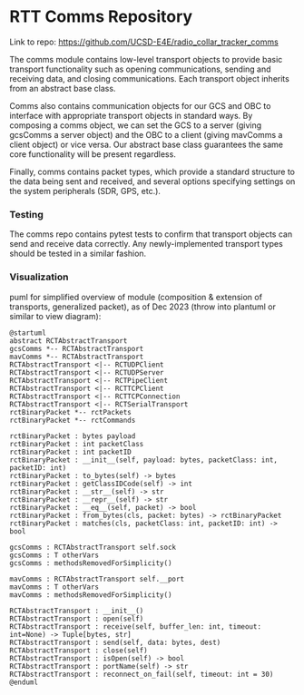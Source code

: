 # RTT Comms Repository

Link to repo: https://github.com/UCSD-E4E/radio_collar_tracker_comms

The comms module contains low-level transport objects to provide basic transport functionality such as opening communications, sending and receiving data, and closing communications. Each transport object inherits from an abstract base class.

Comms also contains communication objects for our GCS and OBC to interface with appropriate transport objects in standard ways. By composing a comms object, we can set the GCS to a server (giving gcsComms a server object) and the OBC to a client (giving mavComms a client object) or vice versa. Our abstract base class guarantees the same core functionality will be present regardless.

Finally, comms contains packet types, which provide a standard structure to the data being sent and received, and several options specifying settings on the system peripherals (SDR, GPS, etc.).

### Testing
The comms repo contains pytest tests to confirm that transport objects can send and receive data correctly. Any newly-implemented transport types should be tested in a similar fashion.


### Visualization
puml for simplified overview of module (composition & extension of transports, generalized packet), as of Dec 2023 (throw into plantuml or similar to view diagram):
```plantuml
@startuml
abstract RCTAbstractTransport
gcsComms *-- RCTAbstractTransport
mavComms *-- RCTAbstractTransport
RCTAbstractTransport <|-- RCTUDPClient
RCTAbstractTransport <|-- RCTUDPServer
RCTAbstractTransport <|-- RCTPipeClient
RCTAbstractTransport <|-- RCTTCPClient
RCTAbstractTransport <|-- RCTTCPConnection
RCTAbstractTransport <|-- RCTSerialTransport
rctBinaryPacket *-- rctPackets
rctBinaryPacket *-- rctCommands

rctBinaryPacket : bytes payload
rctBinaryPacket : int packetClass
rctBinaryPacket : int packetID
rctBinaryPacket : __init__(self, payload: bytes, packetClass: int, packetID: int)
rctBinaryPacket : to_bytes(self) -> bytes
rctBinaryPacket : getClassIDCode(self) -> int
rctBinaryPacket : __str__(self) -> str
rctBinaryPacket : __repr__(self) -> str
rctBinaryPacket : __eq__(self, packet) -> bool
rctBinaryPacket : from_bytes(cls, packet: bytes) -> rctBinaryPacket
rctBinaryPacket : matches(cls, packetClass: int, packetID: int) -> bool

gcsComms : RCTAbstractTransport self.sock
gcsComms : T otherVars
gcsComms : methodsRemovedForSimplicity()

mavComms : RCTAbstractTransport self.__port
mavComms : T otherVars
mavComms : methodsRemovedForSimplicity()

RCTAbstractTransport : __init__()
RCTAbstractTransport : open(self)
RCTAbstractTransport : receive(self, buffer_len: int, timeout: int=None) -> Tuple[bytes, str]
RCTAbstractTransport : send(self, data: bytes, dest)
RCTAbstractTransport : close(self)
RCTAbstractTransport : isOpen(self) -> bool
RCTAbstractTransport : portName(self) -> str
RCTAbstractTransport : reconnect_on_fail(self, timeout: int = 30)
@enduml
```